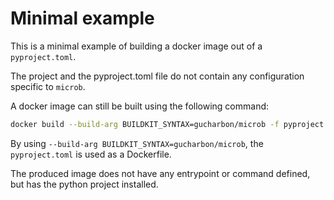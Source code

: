 # Minimal example

This is a minimal example of building a docker image out of a `pyproject.toml`.

The project and the pyproject.toml file do not contain any configuration specific to `microb`.

A docker image can still be built using the following command:

```bash
docker build --build-arg BUILDKIT_SYNTAX=gucharbon/microb -f pyproject.toml -t minimal .
```

By using `--build-arg BUILDKIT_SYNTAX=gucharbon/microb`, the `pyproject.toml` is used as a Dockerfile.

The produced image does not have any entrypoint or command defined, but has the python project installed.
